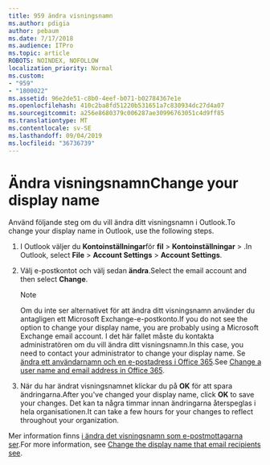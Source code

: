 ```yaml
---
title: 959 ändra visningsnamn
ms.author: pdigia
author: pebaum
ms.date: 7/17/2018
ms.audience: ITPro
ms.topic: article
ROBOTS: NOINDEX, NOFOLLOW
localization_priority: Normal
ms.custom:
- "959"
- "1800022"
ms.assetid: 96e2de51-c8b0-4eef-b071-b02784367e1e
ms.openlocfilehash: 410c2ba8fd51220b531651a7c830934dc27d4a07
ms.sourcegitcommit: a256e8680379c006287ae30996763051c4d9ff85
ms.translationtype: MT
ms.contentlocale: sv-SE
ms.lasthandoff: 09/04/2019
ms.locfileid: "36736739"
---
```

# <a name="change-your-display-name"></a><span data-ttu-id="62b0e-102">Ändra visningsnamn</span><span class="sxs-lookup"><span data-stu-id="62b0e-102">Change your display name</span></span>
  
<span data-ttu-id="62b0e-103">Använd följande steg om du vill ändra ditt visningsnamn i Outlook.</span><span class="sxs-lookup"><span data-stu-id="62b0e-103">To change your display name in Outlook, use the following steps.</span></span>
  
1. <span data-ttu-id="62b0e-104">I Outlook väljer du **Kontoinställningar**för **fil** \> **Kontoinställningar** \> .</span><span class="sxs-lookup"><span data-stu-id="62b0e-104">In Outlook, select **File** \> **Account Settings** \> **Account Settings**.</span></span>

2. <span data-ttu-id="62b0e-105">Välj e-postkontot och välj sedan **ändra**.</span><span class="sxs-lookup"><span data-stu-id="62b0e-105">Select the email account and then select **Change**.</span></span>

    > [!NOTE]
    > <span data-ttu-id="62b0e-106">Om du inte ser alternativet för att ändra ditt visningsnamn använder du antagligen ett Microsoft Exchange-e-postkonto.</span><span class="sxs-lookup"><span data-stu-id="62b0e-106">If you do not see the option to change your display name, you are probably using a Microsoft Exchange email account.</span></span> <span data-ttu-id="62b0e-107">I det här fallet måste du kontakta administratören om du vill ändra ditt visningsnamn.</span><span class="sxs-lookup"><span data-stu-id="62b0e-107">In this case, you need to contact your administrator to change your display name.</span></span> <span data-ttu-id="62b0e-108">Se [ändra ett användarnamn och en e-postadress i Office 365](https://docs.microsoft.com/office365/admin/add-users/change-a-user-name-and-email-address).</span><span class="sxs-lookup"><span data-stu-id="62b0e-108">See [Change a user name and email address in Office 365](https://docs.microsoft.com/office365/admin/add-users/change-a-user-name-and-email-address).</span></span>
  
3. <span data-ttu-id="62b0e-109">När du har ändrat visningsnamnet klickar du på **OK** för att spara ändringarna.</span><span class="sxs-lookup"><span data-stu-id="62b0e-109">After you've changed your display name, click **OK** to save your changes.</span></span> <span data-ttu-id="62b0e-110">Det kan ta några timmar innan ändringarna återspeglas i hela organisationen.</span><span class="sxs-lookup"><span data-stu-id="62b0e-110">It can take a few hours for your changes to reflect throughout your organization.</span></span>

<span data-ttu-id="62b0e-111">Mer information finns [i ändra det visningsnamn som e-postmottagarna ser](https://support.office.com/article/2b53331a-ba2a-4803-88dc-ac9fe376c8a9.aspx).</span><span class="sxs-lookup"><span data-stu-id="62b0e-111">For more information, see [Change the display name that email recipients see](https://support.office.com/article/2b53331a-ba2a-4803-88dc-ac9fe376c8a9.aspx).</span></span>
  